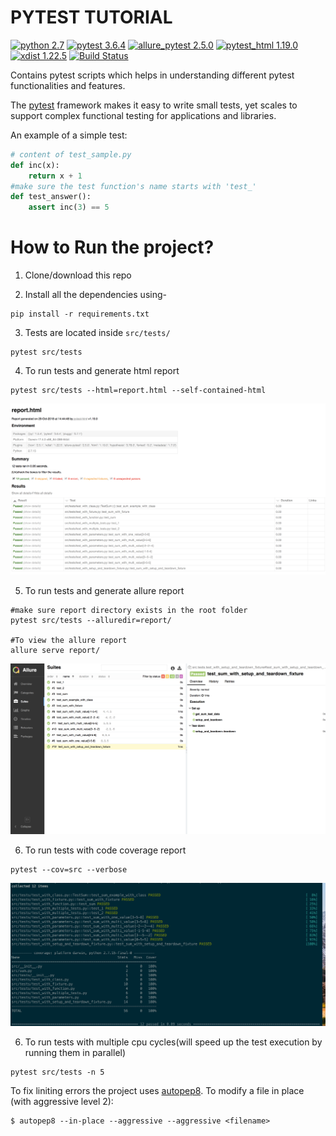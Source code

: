 PYTEST TUTORIAL
=============
[![python 2.7](https://img.shields.io/badge/python-2.7-brightgreen.svg)](https://www.python.org/)
[![pytest 3.6.4](https://img.shields.io/badge/pytest-3.6.4-green.svg)](https://docs.pytest.org/en/latest/)
[![allure_pytest 2.5.0](https://img.shields.io/badge/allure_pytest-2.5.0-yellow.svg)](https://github.com/allure-framework/allure-python)
[![pytest_html 1.19.0](https://img.shields.io/badge/pytest_html-1.19.0-yellowgreen.svg)](https://github.com/pytest-dev/pytest-html)
[![xdist 1.22.5](https://img.shields.io/badge/xdist-1.22.5-orange.svg)](https://pypi.org/project/pytest-xdist/)
[![Build Status](https://travis-ci.org/shashikumarraja/pytest_tutorial.svg?branch=master)](https://travis-ci.org/shashikumarraja/pytest_tutorial)

Contains pytest scripts which helps in understanding different pytest functionalities and features.

The [pytest](https://docs.pytest.org/en/latest/) framework makes it easy to write small tests, yet
scales to support complex functional testing for applications and libraries.

An example of a simple test:
```python
# content of test_sample.py
def inc(x):
    return x + 1
#make sure the test function's name starts with 'test_'
def test_answer():
    assert inc(3) == 5
```

How to Run the project?
=====
1. Clone/download this repo

2. Install all the dependencies using-
```shell
pip install -r requirements.txt
```

3. Tests are located inside `src/tests/`
```shell
pytest src/tests
```
4. To run tests and generate html report
```shell
pytest src/tests --html=report.html --self-contained-html
```
![alt text](img/report_html.png)


5. To run tests and generate allure report
```shell
#make sure report directory exists in the root folder
pytest src/tests --alluredir=report/

#To view the allure report
allure serve report/
```
![alt text](img/report_allure.png)

6. To run tests with code coverage report
```shell
pytest --cov=src --verbose
```
![alt text](img/cov_report.png)

6. To run tests with multiple cpu cycles(will speed up the test execution by running them in parallel)
```shell
pytest src/tests -n 5
```

To fix liniting errors the project uses [autopep8](https://github.com/hhatto/autopep8).
To modify a file in place (with aggressive level 2):
```shell
$ autopep8 --in-place --aggressive --aggressive <filename>
```